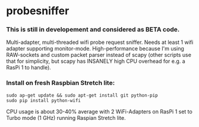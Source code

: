 # probesniffer
### This is still in developement and considered as BETA code. ###

Multi-adapter, multi-threaded wifi probe request sniffer. Needs at least 1 wifi adapter supporting monitor-mode.
High-performance because I'm using RAW-sockets and custom packet parser instead of scapy (other scripts use that for simplicity, but scapy has INSANELY high CPU overhead for e.g. a RasPi 1 to handle).

### Install on fresh Raspbian Stretch lite: ###

```
sudo ap-get update && sudo apt-get install git python-pip
sudo pip install python-wifi
```

CPU usage is about 30-40% average with 2 WiFi-Adapters on RasPi 1 set to Turbo mode (1 GHz) running Raspian Stretch lite.
